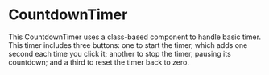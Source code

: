 # CountdownTimer
This CountdownTimer uses a class-based component to handle basic timer. This timer includes three buttons: one to start the timer, which adds one second each time you click it; another to stop the timer, pausing its countdown; and a third to reset the timer back to zero.
